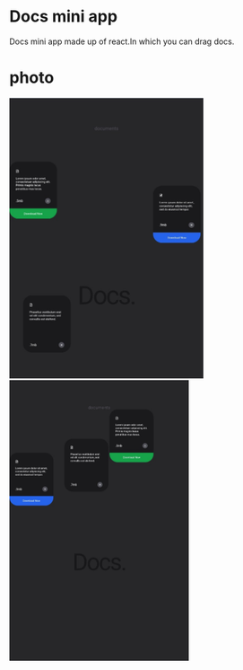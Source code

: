 # Docs mini app
Docs mini app made up of react.In which you can drag docs.

# photo
<div flex>
<img height="500px" src="./public/img1.jpg">
<img height="500px" src="./public/img2.jpg">
</div>
